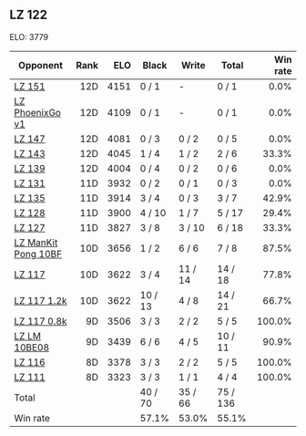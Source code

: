 ## LZ 122 ##

ELO: 3779

Opponent | Rank | ELO | Black | Write | Total | Win rate
---------|-----:|----:|-------|-------|-------|-------:
[LZ 151](LZ%20151.md) | 12D | 4151 | 0 / 1 | - | 0 / 1 | 0.0%
[LZ PhoenixGo v1](LZ%20PhoenixGo%20v1.md) | 12D | 4109 | 0 / 1 | - | 0 / 1 | 0.0%
[LZ 147](LZ%20147.md) | 12D | 4081 | 0 / 3 | 0 / 2 | 0 / 5 | 0.0%
[LZ 143](LZ%20143.md) | 12D | 4045 | 1 / 4 | 1 / 2 | 2 / 6 | 33.3%
[LZ 139](LZ%20139.md) | 12D | 4004 | 0 / 4 | 0 / 2 | 0 / 6 | 0.0%
[LZ 131](LZ%20131.md) | 11D | 3932 | 0 / 2 | 0 / 1 | 0 / 3 | 0.0%
[LZ 135](LZ%20135.md) | 11D | 3914 | 3 / 4 | 0 / 3 | 3 / 7 | 42.9%
[LZ 128](LZ%20128.md) | 11D | 3900 | 4 / 10 | 1 / 7 | 5 / 17 | 29.4%
[LZ 127](LZ%20127.md) | 11D | 3827 | 3 / 8 | 3 / 10 | 6 / 18 | 33.3%
[LZ ManKit Pong 10BF](LZ%20ManKit%20Pong%2010BF.md) | 10D | 3656 | 1 / 2 | 6 / 6 | 7 / 8 | 87.5%
[LZ 117](LZ%20117.md) | 10D | 3622 | 3 / 4 | 11 / 14 | 14 / 18 | 77.8%
[LZ 117 1.2k](LZ%20117%201.2k.md) | 10D | 3622 | 10 / 13 | 4 / 8 | 14 / 21 | 66.7%
[LZ 117 0.8k](LZ%20117%200.8k.md) | 9D | 3506 | 3 / 3 | 2 / 2 | 5 / 5 | 100.0%
[LZ LM 10BE08](LZ%20LM%2010BE08.md) | 9D | 3439 | 6 / 6 | 4 / 5 | 10 / 11 | 90.9%
[LZ 116](LZ%20116.md) | 8D | 3378 | 3 / 3 | 2 / 2 | 5 / 5 | 100.0%
[LZ 111](LZ%20111.md) | 8D | 3323 | 3 / 3 | 1 / 1 | 4 / 4 | 100.0%
Total | | | 40 / 70 | 35 / 66 | 75 / 136 | 
Win rate| | | 57.1% | 53.0% | 55.1% | 

